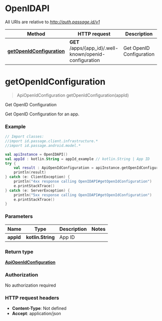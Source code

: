 # OpenIDAPI

All URIs are relative to *http://auth.passage.id/v1*

Method | HTTP request | Description
------------- | ------------- | -------------
[**getOpenIdConfiguration**](OpenIDAPI.md#getOpenIdConfiguration) | **GET** /apps/{app_id}/.well-known/openid-configuration | Get OpenID Configuration


<a name="getOpenIdConfiguration"></a>
# **getOpenIdConfiguration**
> ApiOpenIdConfiguration getOpenIdConfiguration(appId)

Get OpenID Configuration

Get OpenID Configuration for an app.

### Example
```kotlin
// Import classes:
//import id.passage.client.infrastructure.*
//import id.passage.android.model.*

val apiInstance = OpenIDAPI()
val appId : kotlin.String = appId_example // kotlin.String | App ID
try {
    val result : ApiOpenIdConfiguration = apiInstance.getOpenIdConfiguration(appId)
    println(result)
} catch (e: ClientException) {
    println("4xx response calling OpenIDAPI#getOpenIdConfiguration")
    e.printStackTrace()
} catch (e: ServerException) {
    println("5xx response calling OpenIDAPI#getOpenIdConfiguration")
    e.printStackTrace()
}
```

### Parameters

Name | Type | Description  | Notes
------------- | ------------- | ------------- | -------------
 **appId** | **kotlin.String**| App ID |

### Return type

[**ApiOpenIdConfiguration**](ApiOpenIdConfiguration.md)

### Authorization

No authorization required

### HTTP request headers

 - **Content-Type**: Not defined
 - **Accept**: application/json

